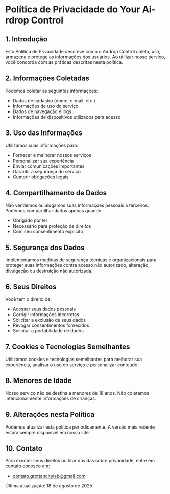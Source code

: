# Política de Privacidade do Your Ai-rdrop Control

## 1. Introdução
Esta Política de Privacidade descreve como o Airdrop Control coleta, usa, armazena e protege as informações dos usuários. Ao utilizar nosso serviço, você concorda com as práticas descritas nesta política.

## 2. Informações Coletadas
Podemos coletar as seguintes informações:
- Dados de cadastro (nome, e-mail, etc.)
- Informações de uso do serviço
- Dados de navegação e logs
- Informações de dispositivos utilizados para acesso

## 3. Uso das Informações
Utilizamos suas informações para:
- Fornecer e melhorar nossos serviços
- Personalizar sua experiência
- Enviar comunicações importantes
- Garantir a segurança do serviço
- Cumprir obrigações legais

## 4. Compartilhamento de Dados
Não vendemos ou alugamos suas informações pessoais a terceiros. Podemos compartilhar dados apenas quando:
- Obrigado por lei
- Necessário para proteção de direitos
- Com seu consentimento explícito

## 5. Segurança dos Dados
Implementamos medidas de segurança técnicas e organizacionais para proteger suas informações contra acesso não autorizado, alteração, divulgação ou destruição não autorizada.

## 6. Seus Direitos
Você tem o direito de:
- Acessar seus dados pessoais
- Corrigir informações incorretas
- Solicitar a exclusão de seus dados
- Revogar consentimentos fornecidos
- Solicitar a portabilidade de dados

## 7. Cookies e Tecnologias Semelhantes
Utilizamos cookies e tecnologias semelhantes para melhorar sua experiência, analisar o uso do serviço e personalizar conteúdo.

## 8. Menores de Idade
Nosso serviço não se destina a menores de 18 anos. Não coletamos intencionalmente informações de crianças.

## 9. Alterações nesta Política
Podemos atualizar esta política periodicamente. A versão mais recente estará sempre disponível em nosso site.

## 10. Contato
Para exercer seus direitos ou tirar dúvidas sobre privacidade, entre em contato conosco em: 
- contato.grottancitylab@gmail.com


Última atualização: 18 de agosto de 2025
